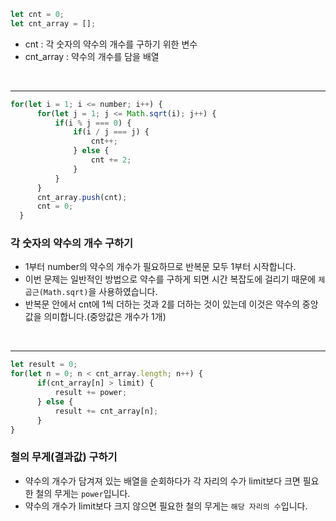 ```js
let cnt = 0;
let cnt_array = [];
```

- cnt : 각 숫자의 약수의 개수를 구하기 위한 변수
- cnt_array : 약수의 개수를 담을 배열

<br />

---

```js
for(let i = 1; i <= number; i++) {
      for(let j = 1; j <= Math.sqrt(i); j++) {
          if(i % j === 0) {
              if(i / j === j) {
                  cnt++;
              } else {
                  cnt += 2;
              }
          }
      }
      cnt_array.push(cnt);
      cnt = 0;
  }
```

### 각 숫자의 약수의 개수 구하기
- 1부터 number의 약수의 개수가 필요하므로 반복문 모두 1부터 시작합니다.
- 이번 문제는 일반적인 방법으로 약수를 구하게 되면 시간 복잡도에 걸리기 때문에 `제곱근(Math.sqrt)`을 사용하였습니다.
- 반복문 안에서 cnt에 1씩 더하는 것과 2를 더하는 것이 있는데 이것은 약수의 중앙값을 의미합니다.(중앙값은 개수가 1개)

<br />

---

```js
let result = 0;
for(let n = 0; n < cnt_array.length; n++) {
      if(cnt_array[n] > limit) {
          result += power;
      } else {
          result += cnt_array[n];
      }
}
```

### 철의 무게(결과값) 구하기
- 약수의 개수가 담겨져 있는 배열을 순회하다가 각 자리의 수가 limit보다 크면 필요한 철의 무게는 `power`입니다.
- 약수의 개수가 limit보다 크지 않으면 필요한 철의 무게는 `해당 자리의 수`입니다.